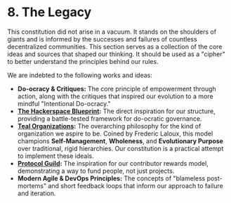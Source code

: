 # 8. The Legacy

This constitution did not arise in a vacuum. It stands on the shoulders of giants and is informed by the successes and failures of countless decentralized communities. This section serves as a collection of the core ideas and sources that shaped our thinking. It should be used as a "cipher" to better understand the principles behind our rules.

We are indebted to the following works and ideas:

* **Do-ocracy & Critiques:** The core principle of empowerment through action, along with the critiques that inspired our evolution to a more mindful "Intentional Do-ocracy."
* **[The Hackerspace Blueprint](https://hackerspace.design/):** The direct inspiration for our structure, providing a battle-tested framework for do-ocratic governance.
* **[Teal Organizations](https://www.youtube.com/watch?v=gcS04BI2sbk):** The overarching philosophy for the kind of organization we aspire to be. Coined by Frederic Laloux, this model champions **Self-Management**, **Wholeness**, and **Evolutionary Purpose** over traditional, rigid hierarchies. Our constitution is a practical attempt to implement these ideals.
* **[Protocol Guild](https://protocol-guild.readthedocs.io/en/latest/):** The inspiration for our contributor rewards model, demonstrating a way to fund people, not just projects.
* **Modern Agile & DevOps Principles:** The concepts of "blameless post-mortems" and short feedback loops that inform our approach to failure and iteration.